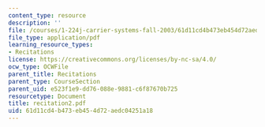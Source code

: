 ```yaml
---
content_type: resource
description: ''
file: /courses/1-224j-carrier-systems-fall-2003/61d11cd4b473eb454d72aedc04251a18_recitation2.pdf
file_type: application/pdf
learning_resource_types:
- Recitations
license: https://creativecommons.org/licenses/by-nc-sa/4.0/
ocw_type: OCWFile
parent_title: Recitations
parent_type: CourseSection
parent_uid: e523f1e9-dd76-088e-9881-c6f87670b725
resourcetype: Document
title: recitation2.pdf
uid: 61d11cd4-b473-eb45-4d72-aedc04251a18
---
```

